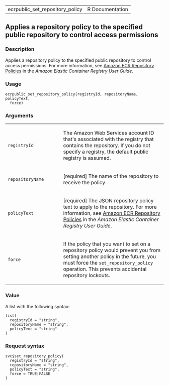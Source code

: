 <table style="width: 100%;">
<tbody>
<tr class="odd">
<td>ecrpublic_set_repository_policy</td>
<td style="text-align: right;">R Documentation</td>
</tr>
</tbody>
</table>

## Applies a repository policy to the specified public repository to control access permissions

### Description

Applies a repository policy to the specified public repository to
control access permissions. For more information, see [Amazon ECR
Repository
Policies](https://docs.aws.amazon.com/AmazonECR/latest/userguide/repository-policies.html)
in the *Amazon Elastic Container Registry User Guide*.

### Usage

    ecrpublic_set_repository_policy(registryId, repositoryName, policyText,
      force)

### Arguments

<table>
<colgroup>
<col style="width: 35%" />
<col style="width: 65%" />
</colgroup>
<tbody>
<tr class="odd">
<td><code
id="ecrpublic_set_repository_policy_:_registryId">registryId</code></td>
<td><p>The Amazon Web Services account ID that's associated with the
registry that contains the repository. If you do not specify a registry,
the default public registry is assumed.</p></td>
</tr>
<tr class="even">
<td><code
id="ecrpublic_set_repository_policy_:_repositoryName">repositoryName</code></td>
<td><p>[required] The name of the repository to receive the
policy.</p></td>
</tr>
<tr class="odd">
<td><code
id="ecrpublic_set_repository_policy_:_policyText">policyText</code></td>
<td><p>[required] The JSON repository policy text to apply to the
repository. For more information, see <a
href="https://docs.aws.amazon.com/AmazonECR/latest/userguide/repository-policy-examples.html">Amazon
ECR Repository Policies</a> in the <em>Amazon Elastic Container Registry
User Guide</em>.</p></td>
</tr>
<tr class="even">
<td><code id="ecrpublic_set_repository_policy_:_force">force</code></td>
<td><p>If the policy that you want to set on a repository policy would
prevent you from setting another policy in the future, you must force
the <code>set_repository_policy</code> operation. This prevents
accidental repository lockouts.</p></td>
</tr>
</tbody>
</table>

### Value

A list with the following syntax:

    list(
      registryId = "string",
      repositoryName = "string",
      policyText = "string"
    )

### Request syntax

    svc$set_repository_policy(
      registryId = "string",
      repositoryName = "string",
      policyText = "string",
      force = TRUE|FALSE
    )
